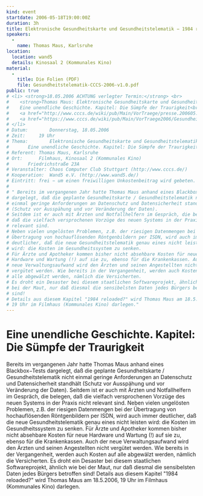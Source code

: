 ```yaml
---
kind: event
startdate: 2006-05-18T19:00:00Z
duration: 3h
title: Elektronische Gesundheitskarte und Gesundheitstelematik − 1984 reloaded?
speakers:
  -
    name: Thomas Maus, Karlsruhe
location:
  location: wand5
  details: Kinosaal 2 (Kommunales Kino)
material:
  -
    title: Die Folien (PDF)
    file: Gesundheitstelematik-CCCS-2006-v1.0.pdf
public: true
# <li> <strong>18.05.2006 ACHTUNG verlegter Termin:</strong> <br>
#    <strong>Thomas Maus: Elektronische Gesundheitskarte und Gesundheitstelematik - 1984 reloaded?</strong> <br>
#    Eine unendliche Geschichte. Kapitel: Die Sümpfe der Traurigkeit<br>
#    <a href="http://www.cccs.de/wiki/pub/Main/VorTraege/presse.200605.pdf" target="_top">presse.200605.pdf</a>: Pressetext 200605 als PDF<br>
#    <a href="https://www.cccs.de/wiki/pub/Main/VorTraege2006/Gesundheitstelematik-CCCS-2006-v1.0.pdf" target="_top">Gesundheitstelematik-CCCS-2006-v1.0.pdf</a>: Folien als PDF
# </li>
# Datum:		Donnerstag, 18.05.2006
# Zeit:		19 Uhr
# Thema:		Elektronische Gesundheitskarte und Gesundheitstelematik − 1984 reloaded?
# 		Eine unendliche Geschichte. Kapitel: Die Sümpfe der Traurigkeit
# Referent:	Thomas Maus, Karlsruhe
# Ort:		Filmhaus, Kinosaal 2 (Kommunales Kino)
# 		Friedrichstraße 23A
# Veranstalter:	Chaos Computer Club Stuttgart (http://www.cccs.de/)
# Kooperation:	Wand5 e.V. (http://www.wand5.de/)
# Eintritt:	frei − um einen freiwilligen Unkostenbeitrag wird gebeten.
#
# " Bereits im vergangenen Jahr hatte Thomas Maus anhand eines Blackbox−Tests
# dargelegt, daß die geplante Gesundheitskarte / Gesundheitstelematik nicht
# einmal geringe Anforderungen an Datenschutz und Datensicherheit standhält
# (Schutz vor Ausspähung und vor Veränderung der Daten).
# Seitdem ist er auch mit Ärzten und Notfallhelfern im Gespräch, die belegen,
# daß die vielfach versprochenen Vorzüge des neuen Systems in der Praxis nicht
# relevant sind.
# Neben vielen ungelösten Problemen, z.B. der riesigen Datenmengen bei der
# Übertragung von hochauflösenden Röntgenbildern per ISDN, wird auch immer
# deutlicher, daß die neue Gesundheitstelematik genau eines nicht leisten
# wird: die Kosten im Gesundheitssystem zu senken.
# Für Ärzte und Apotheker kommen bisher nicht absehbare Kosten für neue
# Hardware und Wartung (!) auf sie zu, ebenso für die Krankenkassen. Auch der
# neue Verwaltungsaufwand wird den Ärzten und seinen Angestellten nicht
# vergütet werden. Wie bereits in der Vergangenheit, werden auch Kosten auf
# alle abgewälzt werden, nämlich die Versicherten.
# Es droht ein Desaster bei diesem staatlichen Softwareprojekt, ähnlich wie
# bei der Maut, nur daß diesmal die sensibelsten Daten jedes Bürgers betroffen
# sind!
# Details aus diesem Kapitel "1984 reloaded?" wird Thomas Maus am 18.5.2006,
# 19 Uhr im Filmhaus (Kommunales Kino) darlegen."
---
```

Eine unendliche Geschichte. Kapitel: Die Sümpfe der Traurigkeit
=====

Bereits im vergangenen Jahr hatte Thomas Maus anhand eines Blackbox−Tests
dargelegt, daß die geplante Gesundheitskarte / Gesundheitstelematik nicht
einmal geringe Anforderungen an Datenschutz und Datensicherheit standhält
(Schutz vor Ausspähung und vor Veränderung der Daten).
Seitdem ist er auch mit Ärzten und Notfallhelfern im Gespräch, die belegen,
daß die vielfach versprochenen Vorzüge des neuen Systems in der Praxis nicht
relevant sind.
Neben vielen ungelösten Problemen, z.B. der riesigen Datenmengen bei der
Übertragung von hochauflösenden Röntgenbildern per ISDN, wird auch immer
deutlicher, daß die neue Gesundheitstelematik genau eines nicht leisten
wird: die Kosten im Gesundheitssystem zu senken.
Für Ärzte und Apotheker kommen bisher nicht absehbare Kosten für neue
Hardware und Wartung (!) auf sie zu, ebenso für die Krankenkassen. Auch der
neue Verwaltungsaufwand wird den Ärzten und seinen Angestellten nicht
vergütet werden. Wie bereits in der Vergangenheit, werden auch Kosten auf
alle abgewälzt werden, nämlich die Versicherten.
Es droht ein Desaster bei diesem staatlichen Softwareprojekt, ähnlich wie
bei der Maut, nur daß diesmal die sensibelsten Daten jedes Bürgers betroffen
sind!
Details aus diesem Kapitel "1984 reloaded?" wird Thomas Maus am 18.5.2006,
19 Uhr im Filmhaus (Kommunales Kino) darlegen.
